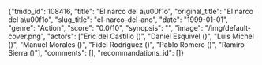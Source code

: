{"tmdb_id": 108416, "title": "El narco del a\u00f1o", "original_title": "El narco del a\u00f1o", "slug_title": "el-narco-del-ano", "date": "1999-01-01", "genre": "Action", "score": "0.0/10", "synopsis": "", "image": "/img/default-cover.png", "actors": ["Eric del Castillo ()", "Daniel Esquivel ()", "Luis Michel ()", "Manuel Morales ()", "Fidel Rodriguez ()", "Pablo Romero ()", "Ramiro Sierra ()"], "comments": [], "recommandations_id": []}